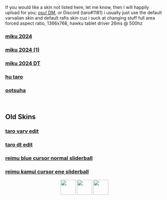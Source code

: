 If you would like a skin not listed here, let me know, then I will happily upload for you; [osu! DM](https://osu.ppy.sh/home/messages/users/13586618), or Discord (taro#1181)
i usually just use the default varvalian skin and default rafis skin cuz i suck at changing stuff
full area forced aspect ratio, 1366x768, hawku tablet driver 26ms @ 500hz

### [miku 2024](https://taro.s-ul.eu/05hQT34R)

### [miku 2024 (1)](https://taro.s-ul.eu/zuXiR2Qo)

### [miku 2024 DT](https://taro.s-ul.eu/HehdS3sF)

### [hu taro](https://taro.s-ul.eu/5JruvqHQ)

### [ootsuha](https://taro.s-ul.eu/tjTnhZdy)
&nbsp;
## Old Skins

### [taro varv edit](https://taro.s-ul.eu/JNw7novc)

### [taro dt edit](https://taro.s-ul.eu/18SFpsAZ)

### [reimu blue cursor normal sliderball](https://cdn.discordapp.com/attachments/992156163099607131/1035785983439949896/reimu_-_blue_cursor_normal_sliderball.osk?ex=65f52cde&is=65e2b7de&hm=1570a5d936ba62272d46adc10f11bb7b78a1a2c3e3f05f01bdcd44ffd7b2a334&)

### [reimu kamui cursor ene sliderball](https://cdn.discordapp.com/attachments/992156163099607131/1035785983830003773/reimu_-_kamui_cursor_ene_sliderball.osk?ex=65f52cde&is=65e2b7de&hm=cdf4e546a50949114d1f72d09bb7783664027e3526ab28fe512b349a27d4308a&)

<p align="center">
<a href="https://osu.ppy.sh/users/13586618"><img src="https://upload.wikimedia.org/wikipedia/commons/thumb/1/1e/Osu%21_Logo_2016.svg/1024px-Osu%21_Logo_2016.svg.png" width="48"></a>
<a href="https://www.youtube.com/channel/UCQYl9IjVQDvESjWa5gTQKFg"><img src="https://upload.wikimedia.org/wikipedia/commons/thumb/d/d1/Youtube-variation.png/640px-Youtube-variation.png" width="48"></a>
<a href="https://www.twitch.tv/taro72490201"><img src="https://www.freepnglogos.com/uploads/purple-twitch-logo-png-18.png" width="48"></a>
</p>
